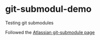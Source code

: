 # git-submodul-demo
Testing git submodules

Followed the [Atlassian git-submodule page](https://www.atlassian.com/git/tutorials/git-submodule)
